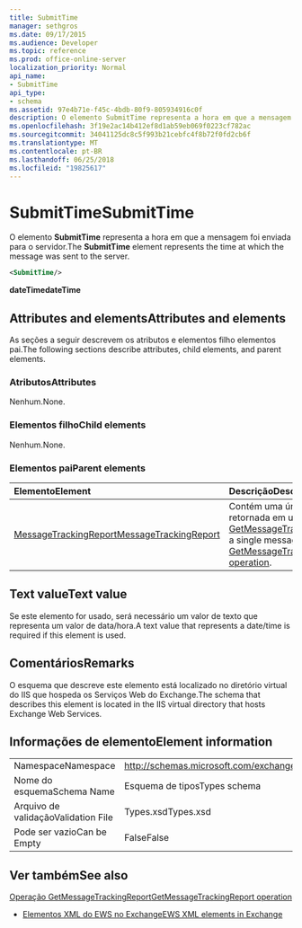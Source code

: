 ```yaml
---
title: SubmitTime
manager: sethgros
ms.date: 09/17/2015
ms.audience: Developer
ms.topic: reference
ms.prod: office-online-server
localization_priority: Normal
api_name:
- SubmitTime
api_type:
- schema
ms.assetid: 97e4b71e-f45c-4bdb-80f9-805934916c0f
description: O elemento SubmitTime representa a hora em que a mensagem foi enviada para o servidor.
ms.openlocfilehash: 3f19e2ac14b412ef8d1ab59eb069f0223cf782ac
ms.sourcegitcommit: 34041125dc8c5f993b21cebfc4f8b72f0fd2cb6f
ms.translationtype: MT
ms.contentlocale: pt-BR
ms.lasthandoff: 06/25/2018
ms.locfileid: "19825617"
---
```

# <a name="submittime"></a><span data-ttu-id="517e0-103">SubmitTime</span><span class="sxs-lookup"><span data-stu-id="517e0-103">SubmitTime</span></span>

<span data-ttu-id="517e0-104">O elemento **SubmitTime** representa a hora em que a mensagem foi enviada para o servidor.</span><span class="sxs-lookup"><span data-stu-id="517e0-104">The **SubmitTime** element represents the time at which the message was sent to the server.</span></span> 
  
```XML
<SubmitTime/>
```

 <span data-ttu-id="517e0-105">**dateTime**</span><span class="sxs-lookup"><span data-stu-id="517e0-105">**dateTime**</span></span>
## <a name="attributes-and-elements"></a><span data-ttu-id="517e0-106">Attributes and elements</span><span class="sxs-lookup"><span data-stu-id="517e0-106">Attributes and elements</span></span>

<span data-ttu-id="517e0-107">As seções a seguir descrevem os atributos e elementos filho elementos pai.</span><span class="sxs-lookup"><span data-stu-id="517e0-107">The following sections describe attributes, child elements, and parent elements.</span></span>
  
### <a name="attributes"></a><span data-ttu-id="517e0-108">Atributos</span><span class="sxs-lookup"><span data-stu-id="517e0-108">Attributes</span></span>

<span data-ttu-id="517e0-109">Nenhum.</span><span class="sxs-lookup"><span data-stu-id="517e0-109">None.</span></span>
  
### <a name="child-elements"></a><span data-ttu-id="517e0-110">Elementos filho</span><span class="sxs-lookup"><span data-stu-id="517e0-110">Child elements</span></span>

<span data-ttu-id="517e0-111">Nenhum.</span><span class="sxs-lookup"><span data-stu-id="517e0-111">None.</span></span>
  
### <a name="parent-elements"></a><span data-ttu-id="517e0-112">Elementos pai</span><span class="sxs-lookup"><span data-stu-id="517e0-112">Parent elements</span></span>

|<span data-ttu-id="517e0-113">**Elemento**</span><span class="sxs-lookup"><span data-stu-id="517e0-113">**Element**</span></span>|<span data-ttu-id="517e0-114">**Descrição**</span><span class="sxs-lookup"><span data-stu-id="517e0-114">**Description**</span></span>|
|:-----|:-----|
|[<span data-ttu-id="517e0-115">MessageTrackingReport</span><span class="sxs-lookup"><span data-stu-id="517e0-115">MessageTrackingReport</span></span>](messagetrackingreport.md) <br/> |<span data-ttu-id="517e0-116">Contém uma única mensagem retornada em uma [operação de GetMessageTrackingReport](getmessagetrackingreport-operation.md).</span><span class="sxs-lookup"><span data-stu-id="517e0-116">Contains a single message that is returned in a [GetMessageTrackingReport operation](getmessagetrackingreport-operation.md).</span></span>  <br/> |
   
## <a name="text-value"></a><span data-ttu-id="517e0-117">Text value</span><span class="sxs-lookup"><span data-stu-id="517e0-117">Text value</span></span>

<span data-ttu-id="517e0-118">Se este elemento for usado, será necessário um valor de texto que representa um valor de data/hora.</span><span class="sxs-lookup"><span data-stu-id="517e0-118">A text value that represents a date/time is required if this element is used.</span></span>
  
## <a name="remarks"></a><span data-ttu-id="517e0-119">Comentários</span><span class="sxs-lookup"><span data-stu-id="517e0-119">Remarks</span></span>

<span data-ttu-id="517e0-120">O esquema que descreve este elemento está localizado no diretório virtual do IIS que hospeda os Serviços Web do Exchange.</span><span class="sxs-lookup"><span data-stu-id="517e0-120">The schema that describes this element is located in the IIS virtual directory that hosts Exchange Web Services.</span></span>
  
## <a name="element-information"></a><span data-ttu-id="517e0-121">Informações de elemento</span><span class="sxs-lookup"><span data-stu-id="517e0-121">Element information</span></span>

|||
|:-----|:-----|
|<span data-ttu-id="517e0-122">Namespace</span><span class="sxs-lookup"><span data-stu-id="517e0-122">Namespace</span></span>  <br/> |http://schemas.microsoft.com/exchange/services/2006/types  <br/> |
|<span data-ttu-id="517e0-123">Nome do esquema</span><span class="sxs-lookup"><span data-stu-id="517e0-123">Schema Name</span></span>  <br/> |<span data-ttu-id="517e0-124">Esquema de tipos</span><span class="sxs-lookup"><span data-stu-id="517e0-124">Types schema</span></span>  <br/> |
|<span data-ttu-id="517e0-125">Arquivo de validação</span><span class="sxs-lookup"><span data-stu-id="517e0-125">Validation File</span></span>  <br/> |<span data-ttu-id="517e0-126">Types.xsd</span><span class="sxs-lookup"><span data-stu-id="517e0-126">Types.xsd</span></span>  <br/> |
|<span data-ttu-id="517e0-127">Pode ser vazio</span><span class="sxs-lookup"><span data-stu-id="517e0-127">Can be Empty</span></span>  <br/> |<span data-ttu-id="517e0-128">False</span><span class="sxs-lookup"><span data-stu-id="517e0-128">False</span></span>  <br/> |
   
## <a name="see-also"></a><span data-ttu-id="517e0-129">Ver também</span><span class="sxs-lookup"><span data-stu-id="517e0-129">See also</span></span>



[<span data-ttu-id="517e0-130">Operação GetMessageTrackingReport</span><span class="sxs-lookup"><span data-stu-id="517e0-130">GetMessageTrackingReport operation</span></span>](getmessagetrackingreport-operation.md)


- [<span data-ttu-id="517e0-131">Elementos XML do EWS no Exchange</span><span class="sxs-lookup"><span data-stu-id="517e0-131">EWS XML elements in Exchange</span></span>](ews-xml-elements-in-exchange.md)

